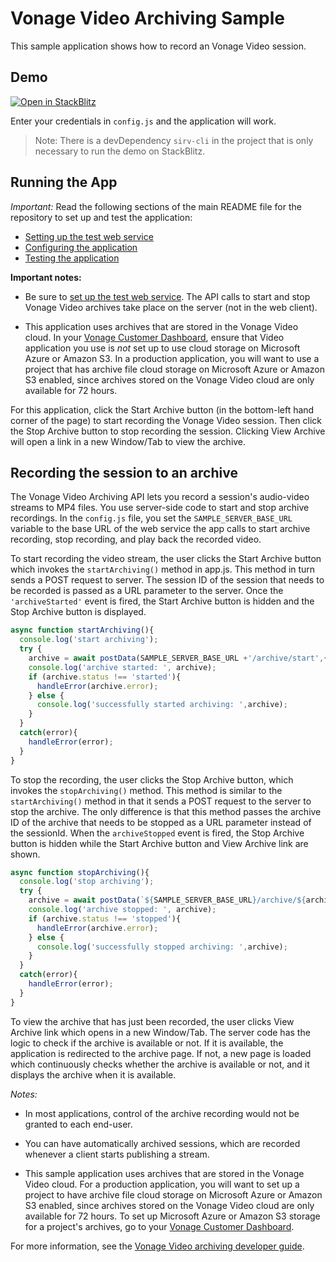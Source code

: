 Vonage Video Archiving Sample
===========================

This sample application shows how to record an Vonage Video session.

## Demo

[![Open in StackBlitz](https://developer.stackblitz.com/img/open_in_stackblitz.svg)](https://stackblitz.com/fork/github/Vonage/video-api-web-samples/tree/main/Archiving)

Enter your credentials in `config.js` and the application will work.

> Note: There is a devDependency `sirv-cli` in the project that is only necessary to run the demo on StackBlitz.

## Running the App

*Important:* Read the following sections of the main README file for the repository to set up
and test the application:

* [Setting up the test web service](../README.md#setting-up-the-test-web-service)
* [Configuring the application](../README.md#configuring-the-application)
* [Testing the application](../README.md#testing-the-application)

**Important notes:**

* Be sure to [set up the test web service](../README.md#setting-up-the-test-web-service).
  The API calls to start and stop Vonage Video archives take place on the server (not in the
  web client).

* This application uses archives that are stored in the Vonage Video cloud. In your
  [Vonage Customer Dashboard](https://dashboard.nexmo.com), ensure that Video application you use
  is *not* set up to use cloud storage on Microsoft Azure or Amazon S3. In a production
  application, you will want to use a project that has archive file cloud storage on Microsoft
  Azure or Amazon S3 enabled, since archives stored on the Vonage Video cloud are only available
  for 72 hours.

For this application, click the Start Archive button (in the bottom-left hand corner of the page)
to start recording the Vonage Video session. Then click the Stop Archive button to stop recording the
session. Clicking View Archive will open a link in a new Window/Tab to view the archive.

## Recording the session to an archive

The Vonage Video Archiving API lets you record a session's audio-video streams to MP4 files. You use
server-side code to start and stop archive recordings. In the `config.js` file, you set the
`SAMPLE_SERVER_BASE_URL` variable to the base URL of the web service the app calls to start archive
recording, stop recording, and play back the recorded video.

To start recording the video stream, the user clicks the Start Archive button which invokes the
`startArchiving()` method in app.js. This method in turn sends a POST request to server.
The session ID of the session that needs to be recorded is passed as a URL parameter to the server.
Once the `'archiveStarted'` event is fired, the Start Archive button is hidden and the Stop Archive button is displayed.

```javascript
async function startArchiving(){
  console.log('start archiving');
  try {
    archive = await postData(SAMPLE_SERVER_BASE_URL +'/archive/start',{sessionId});
    console.log('archive started: ', archive);
    if (archive.status !== 'started'){
      handleError(archive.error);
    } else {
      console.log('successfully started archiving: ',archive);
    }
  }
  catch(error){
    handleError(error);
  }
}
```

To stop the recording, the user clicks the Stop Archive button, which invokes the `stopArchiving()`
method. This method is similar to the `startArchiving()` method in that it sends a POST request to
the server to stop the archive. The only difference is that this method passes the archive ID of
the archive that needs to be stopped as a URL parameter instead of the sessionId. When the `archiveStopped` event is fired, 
the Stop Archive button is hidden while the Start Archive button and View Archive link are shown.

```javascript
async function stopArchiving(){
  console.log('stop archiving');
  try {
    archive = await postData(`${SAMPLE_SERVER_BASE_URL}/archive/${archive.id}/stop`,{});
    console.log('archive stopped: ', archive);
    if (archive.status !== 'stopped'){
      handleError(archive.error);
    } else {
      console.log('successfully stopped archiving: ',archive);
    }
  }
  catch(error){
    handleError(error);
  }
}
```

To view the archive that has just been recorded, the user clicks View Archive link which
opens in a new Window/Tab. The server code has the logic to check if the archive is available or not. If it is available,
the application is redirected to the archive page. If not, a new page is loaded which continuously checks whether
the archive is available or not, and it displays the archive when it is available.

*Notes:*

* In most applications, control of the archive recording would not be granted to each
end-user.

* You can have automatically archived sessions, which are recorded whenever a client
starts publishing a stream.

* This sample application uses archives that are stored in the Vonage Video cloud. For a production
application, you will want to set up a project to have archive file cloud storage on Microsoft Azure
or Amazon S3 enabled, since archives stored on the Vonage Video cloud are only available for 72 hours.
To set up Microsoft Azure or Amazon S3 storage for a project's archives, go to your
[Vonage Customer Dashboard](https://dashboard.nexmo.com).

For more information, see the [Vonage Video archiving developer
guide](https://developer.vonage.com/en/video/guides/archiving/overview).
